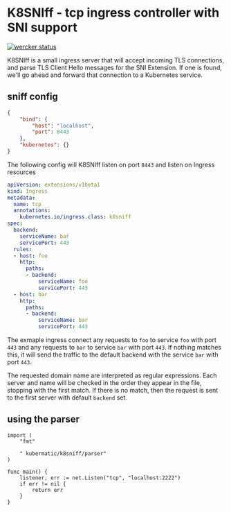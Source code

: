 K8SNIff - tcp ingress controller with SNI support
=====

[![wercker status](https://app.wercker.com/status/ac5c6d5635b92a47291ea6911b6aeb07/s/master "wercker status")](https://app.wercker.com/project/byKey/ac5c6d5635b92a47291ea6911b6aeb07)

K8SNIff is a small ingress server that will accept incoming TLS connections, and parse
TLS Client Hello messages for the SNI Extension. If one is found, we'll go
ahead and forward that connection to a Kubernetes service.

sniff config
------------

```json
{
    "bind": {
        "host": "localhost",
        "port": 8443
    },
    "kubernetes": {}
}

```

The following config will K8SNIff listen on port `8443` and listen on Ingress resources

```yaml
apiVersion: extensions/v1beta1
kind: Ingress
metadata:
  name: tcp
  annotations:
    kubernetes.io/ingress.class: k8sniff
spec:
  backend:
    serviceName: bar
    servicePort: 443
  rules:
  - host: foo
    http:
      paths:
      - backend:
          serviceName: foo
          servicePort: 443
  - host: bar
    http:
      paths:
      - backend:
          serviceName: bar
          servicePort: 443
```

The exmaple ingress connect any requests to `foo` to service `foo` with port `443` and any requests to `bar` to service `bar` with port `443`. If nothing matches this, it will send the traffic to the default backend with the service `bar` with port `443`.

The requested domain name are interpreted as regular expressions. Each server and name will be checked in the order they appear in the file, stopping with the first match. If there is no match, then the request is sent to the first server with default `backend` set.

using the parser
----------------

```
import (
    "fmt"

    " kubermatic/k8sniff/parser"
)

func main() {
    listener, err := net.Listen("tcp", "localhost:2222")
    if err != nil {
        return err
    }
}
```
